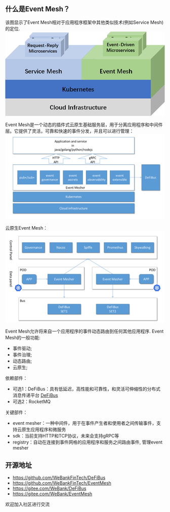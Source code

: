 ## 什么是Event Mesh？
该图显示了Event Mesh相对于应用程序框架中其他类似技术(例如Service Mesh)的定位.
![architecture1](docs/images/eventmesh-define.png)

Event Mesh是一个动态的插件式云原生基础服务层，用于分离应用程序和中间件层。它提供了灵活，可靠和快速的事件分发，并且可以进行管理：
![architecture1](docs/images/eventmesher.png)

云原生Event Mesh：
![architecture2](docs/images/bus.png)

Event Mesh允许将来自一个应用程序的事件动态路由到任何其他应用程序.
Event Mesh的一般功能:
* 事件驱动;
* 事件治理;
* 动态路由;
* 云原生;

依赖部件：
* 可选1：DeFiBus：具有低延迟，高性能和可靠性，和灵活可伸缩性的分布式消息传递平台 [DeFiBus](https://github.com/WeBankFinTech/DeFiBus)
* 可选2：RocketMQ

关键部件：
* event mesher：一种中间件，用于在事件产生者和使用者之间传输事件，支持云原生应用程序和微服务
* sdk：当前支持HTTP和TCP协议，未来会支持gRPC等
* registry：自动在连接到事件网格的应用程序和服务之间路由事件, 管理event mesher


## 开源地址
* https://github.com/WeBankFinTech/DeFiBus
* https://github.com/WeBankFinTech/EventMesh
* https://gitee.com/WeBank/DeFiBus
* https://gitee.com/WeBank/EventMesh

欢迎加入社区进行交流
